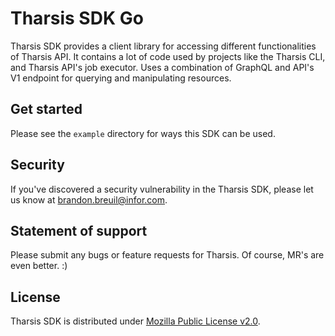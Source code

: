 # Tharsis SDK Go

Tharsis SDK provides a client library for accessing different functionalities of Tharsis API. It contains a lot of code used by projects like the Tharsis CLI, and Tharsis API's job executor. Uses a combination of GraphQL and API's V1 endpoint for querying and manipulating resources.

## Get started

Please see the `example` directory for ways this SDK can be used.

## Security

If you've discovered a security vulnerability in the Tharsis SDK, please let us know at brandon.breuil@infor.com.

## Statement of support

Please submit any bugs or feature requests for Tharsis.  Of course, MR's are even better.  :)

## License

Tharsis SDK is distributed under [Mozilla Public License v2.0](https://www.mozilla.org/en-US/MPL/2.0/).
